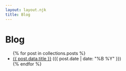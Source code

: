 ```yaml
---
layout: layout.njk
title: Blog
---
```


# Blog

<ul>
{% for post in collections.posts %}
  <li>
    <a href="{{ post.url }}">{{ post.data.title }}</a> ({{ post.date | date: "%B %Y" }})
  </li>
{% endfor %}
</ul> 